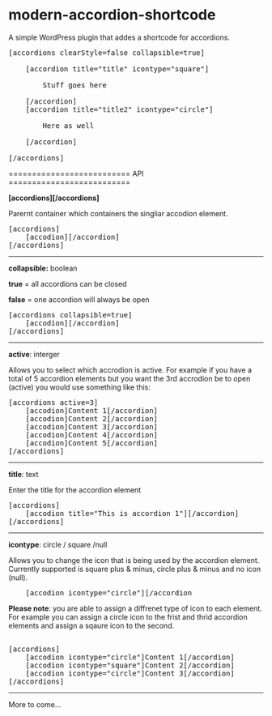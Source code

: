 modern-accordion-shortcode
==========================

<p>A simple WordPress plugin that addes a shortcode for accordions.</p>

<pre>
[accordions clearStyle=false collapsible=true]

	[accordion title="title" icontype="square"] 
	
		Stuff goes here
	
	[/accordion]
	[accordion title="title2" icontype="circle"]
	
		Here as well
	
	[/accordion]
	
[/accordions]
</pre>


========================== API ==========================

<strong> [accordions][/accordions] </strong>

Parernt container which containers the singliar accodion element.


<pre>
[accordions]
	[accodion][/accordion]
[/accordions]
</pre>

-----------------------------------------------------

<strong>collapsible:</strong> boolean

<strong>true</strong> = all accordions can be closed

<strong>false</strong> = one accordion will always be open

<pre>
[accordions collapsible=true]
	[accodion][/accordion]
[/accordions]
</pre>

-----------------------------------------------------

<strong>active</strong>: interger

<p>Allows you to select which accrodion is active. For example if you have a total of 5 accordion elements but you want the 3rd accrodion be to open (active) you would use something like this:</p>

<pre>
[accordions active=3]
	[accodion]Content 1[/accordion]
    [accodion]Content 2[/accordion]
    [accodion]Content 3[/accordion]
    [accodion]Content 4[/accordion]
    [accodion]Content 5[/accordion]
[/accordions] 
</pre>

-----------------------------------------------------

<strong>title</strong>: text

Enter the title for the accordion element

<pre>
[accordions]
	[accodion title="This is accordion 1"][/accordion]
[/accordions]
</pre>

-----------------------------------------------------

<strong>icontype</strong>: circle / square /null

Allows you to change the icon that is being used by the accordion element. Currently supported is square plus & minus, circle plus & minus and no icon (null). 

<pre>
	[accodion icontype="circle"][/accordion
</pre>



<strong>Please note</strong>: you are able to assign a diffrenet type of icon to each element. For example you can assign a circle icon to the frist and thrid accordion elements and assign a sqaure icon to the second.

<pre> 
[accordions]
	[accodion icontype="circle"]Content 1[/accordion] 
	[accodion icontype="square"]Content 2[/accordion]
    [accodion icontype="circle"]Content 3[/accordion] 
[/accordions]
</pre>

-----------------------------------------------------

More to come...
